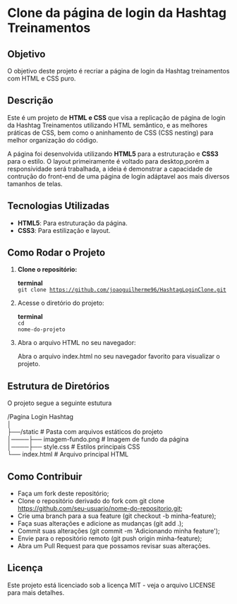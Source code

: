# Clone da página de login da Hashtag Treinamentos

## Objetivo

O objetivo deste projeto é recriar a página de login da Hashtag treinamentos com HTML e CSS puro.

## Descrição

Este é um projeto de **HTML e CSS** que visa a replicação de página de login da Hashtag Treinamentos utilizando HTML semântico, e as melhores práticas de CSS, bem como o aninhamento de CSS (CSS nesting) para melhor organização do código.

A página foi desenvolvida utilizando **HTML5** para a estruturação e **CSS3** para o estilo. O layout primeiramente é voltado para desktop,porém a responsividade será trabalhada, a ideia é demonstrar a capacidade de contrução do front-end de uma página de login adáptavel aos mais diversos tamanhos de telas.

## Tecnologias Utilizadas

- **HTML5**: Para estruturação da página.
- **CSS3**: Para estilização e layout.

## Como Rodar o Projeto

1. **Clone o repositório:**

   **terminal**<br>
   <code>git clone https://github.com/joaoguilherme96/HashtagLoginClone.git</code>

2. Acesse o diretório do projeto:

   **terminal**<br>
   <code>cd nome-do-projeto</code>

3. Abra o arquivo HTML no seu navegador:

   Abra o arquivo index.html no seu navegador favorito para visualizar o projeto.

## Estrutura de Diretórios

O projeto segue a seguinte estutura

/Pagina Login Hashtag<br>
│<br>
├──/static # Pasta com arquivos estáticos do projeto<br>
│────├── imagem-fundo.png # Imagem de fundo da página<br>
│────├── style.css # Estilos principais CSS<br>
└── index.html # Arquivo principal HTML<br>

## Como Contribuir

- Faça um fork deste repositório;
- Clone o repositório derivado do fork com git clone https://github.com/seu-usuario/nome-do-repositorio.git;
- Crie uma branch para a sua feature (git checkout -b minha-feature);
- Faça suas alterações e adicione as mudanças (git add .);
- Commit suas alterações (git commit -m 'Adicionando minha feature');
- Envie para o repositório remoto (git push origin minha-feature);
- Abra um Pull Request para que possamos revisar suas alterações.

## Licença

Este projeto está licenciado sob a licença MIT - veja o arquivo LICENSE para mais detalhes.
